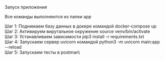 Запуск приложения

Все команды выполняются из папки app

Шаг 1:  Поднимаем базу данных в докере командой     docker-compose up\
Шаг 2:  Активируем вирутальное окружение    source venv/bin/activate\
Шаг 3:  Устанавливаем зависимости                   pip3 install -r requirements.txt\
Шаг 4:  Запускаем сервер uvicorn командой           python3 -m uvicorn main:app --reload\
Шаг 5:  Запускаем тесты в postman\
